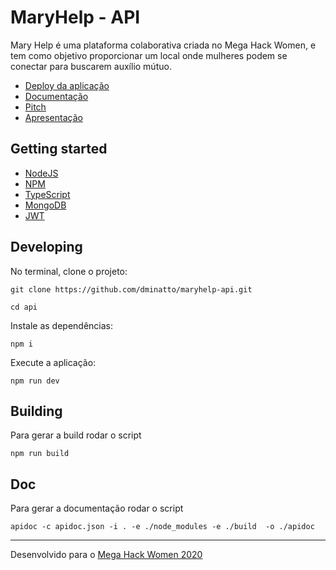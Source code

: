 # MaryHelp - API

Mary Help é uma plataforma colaborativa criada no Mega Hack Women, e tem como objetivo proporcionar um local onde mulheres podem se conectar para buscarem auxílio mútuo.

- [Deploy da aplicação](https://maryhelp.herokuapp.com/)
- [Documentação](https://dminatto.github.io/maryhelp-api/)
- [Pitch](https://www.youtube.com/watch?v=sqjqv-4Lob8)
- [Apresentação](https://www.youtube.com/watch?v=BbvoUEFh6WA&feature=youtu.be)


## Getting started

- [NodeJS](https://nodejs.org/en/)
- [NPM](https://www.npmjs.com/)
- [TypeScript](https://www.typescriptlang.org/)
- [MongoDB](https://www.mongodb.com/)
- [JWT]()

## Developing

No terminal, clone o projeto:
```
git clone https://github.com/dminatto/maryhelp-api.git
```
```
cd api
```
Instale as dependências:
```
npm i
```
Execute a aplicação:
```
npm run dev
```

## Building

Para gerar a build rodar o script
```
npm run build
```


## Doc

Para gerar a documentação rodar o script
```
apidoc -c apidoc.json -i . -e ./node_modules -e ./build  -o ./apidoc
```
-----
Desenvolvido para o [Mega Hack Women 2020](https://www.megahackwomen.com.br/)